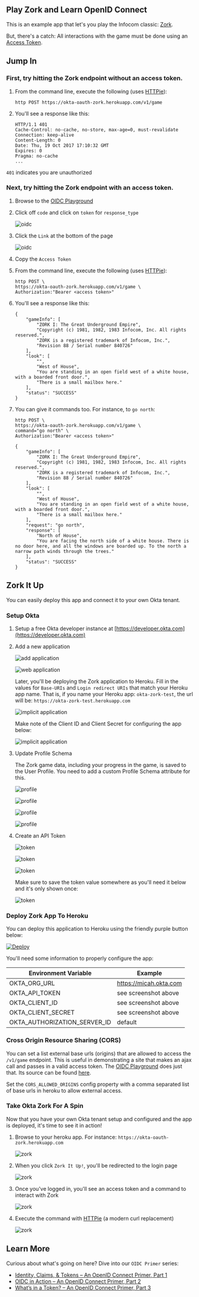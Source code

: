 ## Play Zork and Learn OpenID Connect

This is an example app that let's you play the Infocom classic: [Zork](https://en.wikipedia.org/wiki/Zork).

But, there's a catch: All interactions with the game must be done using an [Access Token](https://developer.okta.com/blog/2017/07/25/oidc-primer-part-1#all-about-tokens).

## Jump In

### First, try hitting the Zork endpoint without an access token.

1. From the command line, execute the following (uses [HTTPie](https://httpie.org)):

    ```
    http POST https://okta-oauth-zork.herokuapp.com/v1/game
    ```
    
2. You'll see a response like this:

    ```
    HTTP/1.1 401
    Cache-Control: no-cache, no-store, max-age=0, must-revalidate
    Connection: keep-alive
    Content-Length: 0
    Date: Thu, 19 Oct 2017 17:10:32 GMT
    Expires: 0
    Pragma: no-cache
    ...
    ```
    
`401` indicates you are unauthorized 

### Next, try hitting the Zork endpoint with an access token.

1. Browse to the [OIDC Playground](https://okta-oidc-fun.herokuapp.com)    
2. Click off `code` and click on `token` for `response_type`

    ![oidc](images/oidc_step1.png)

3. Click the `Link` at the bottom of the page

    ![oidc](images/oidc_step2.png)
    
4. Copy the `Access Token`
5. From the command line, execute the following (uses [HTTPie](https://httpie.org)):

    ```
    http POST \
    https://okta-oauth-zork.herokuapp.com/v1/game \
    Authorization:"Bearer <access token>"
    ```  

6. You'll see a response like this:

    ```
    {
        "gameInfo": [
            "ZORK I: The Great Underground Empire",
            "Copyright (c) 1981, 1982, 1983 Infocom, Inc. All rights reserved.",
            "ZORK is a registered trademark of Infocom, Inc.",
            "Revision 88 / Serial number 840726"
        ],
        "look": [
            "",
            "West of House",
            "You are standing in an open field west of a white house, with a boarded front door.",
            "There is a small mailbox here."
        ],
        "status": "SUCCESS"
    }
    ```
    
7. You can give it commands too. For instance, to `go north`:

    ```
    http POST \
    https://okta-oauth-zork.herokuapp.com/v1/game \
    command="go north" \
    Authorization:"Bearer <access token>"
    ```
    
    ```
    {
        "gameInfo": [
            "ZORK I: The Great Underground Empire",
            "Copyright (c) 1981, 1982, 1983 Infocom, Inc. All rights reserved.",
            "ZORK is a registered trademark of Infocom, Inc.",
            "Revision 88 / Serial number 840726"
        ],
        "look": [
            "",
            "West of House",
            "You are standing in an open field west of a white house, with a boarded front door.",
            "There is a small mailbox here."
        ],
        "request": "go north",
        "response": [
            "North of House",
            "You are facing the north side of a white house. There is no door here, and all the windows are boarded up. To the north a narrow path winds through the trees."
        ],
        "status": "SUCCESS"
    }
    ```    
    
    
## Zork It Up

You can easily deploy this app and connect it to your own Okta tenant.

### Setup Okta

1. Setup a free Okta developer instance at [https://developer.okta.com](https://developer.okta.com)
2. Add a new application

    ![add application](images/applications-1.png)
    
    ![web application](images/applications-2.png)
    
    Later, you'll be deploying the Zork application to Heroku. Fill in the values for `Base-URIs` and
    `Login redirect URIs` that match your Heroku app name. That is, if you name your Heroku app:
    `okta-zork-test`, the url will be: `https://okta-zork-test.herokuapp.com`

    ![implicit application](images/applications-3.png)
    
    Make note of the Client ID and Client Secret for configuring the app below:
    
    ![implicit application](images/applications-4.png)
    
3. Update Profile Schema

    The Zork game data, including your progress in the game, is saved to the User Profile. You need to add a custom
    Profile Schema attribute for this.
    
    ![profile](images/profile-1.png)
    
    ![profile](images/profile-2.png)
    
    ![profile](images/profile-3.png)
    
    ![profile](images/profile-4.png)
    
4. Create an API Token

    ![token](images/token-1.png)
    
    ![token](images/token-2.png)
    
    ![token](images/token-3.png)
    
    Make sure to save the token value somewhere as you'll need it below and it's only shown once:
    
    ![token](images/token-4.png)
    
    
### Deploy Zork App To Heroku

You can deploy this application to Heroku using the friendly purple button below:

[![Deploy](https://www.herokucdn.com/deploy/button.svg)](https://heroku.com/deploy)

You'll need some information to properly configure the app:

| Environment Variable         | Example                |
|------------------------------|------------------------|
| OKTA_ORG_URL                 | https://micah.okta.com |
| OKTA_API_TOKEN               | see screenshot above   |
| OKTA_CLIENT_ID               | see screenshot above   |
| OKTA_CLIENT_SECRET           | see screenshot above   |
| OKTA_AUTHORIZATION_SERVER_ID | default                |

### Cross Origin Resource Sharing (CORS)

You can set a list external base urls (origins) that are allowed to access the `/v1/game` endpoint. This is useful in 
demonstrating a site that makes an ajax call and passes in a valid access token. 
The [OIDC Playground](https://okta-oidc-fun.herokuapp.com) does just that. Its source can be found
[here](https://github.com/oktadeveloper/okta-oidc-flows-example).

Set the `CORS_ALLOWED_ORIGINS` config property with a comma separated list of base urls in heroku to allow external 
access.

### Take Okta Zork For A Spin

Now that you have your own Okta tenant setup and configured and the app is deployed, it's time to see it in action!

1. Browse to your heroku app. For instance: `https://okta-oauth-zork.herokuapp.com`

    ![zork](images/zork-1.png)
    
2. When you click `Zork It Up!`, you'll be redirected to the login page

    ![zork](images/zork-2.png)
    
3. Once you've logged in, you'll see an access token and a command to interact with Zork

    ![zork](images/zork-3.png) 

4. Execute the command with [HTTPie]() (a modern curl replacement)

    ![zork](images/zork-4.gif)

## Learn More

Curious about what's going on here? Dive into our `OIDC Primer` series:

* [Identity, Claims, & Tokens – An OpenID Connect Primer, Part 1](https://developer.okta.com/blog/2017/07/25/oidc-primer-part-1)
* [OIDC in Action – An OpenID Connect Primer, Part 2](https://developer.okta.com/blog/2017/07/25/oidc-primer-part-2)
* [What’s in a Token? – An OpenID Connect Primer, Part 3](https://developer.okta.com/blog/2017/08/01/oidc-primer-part-3)
